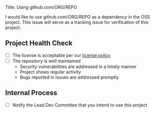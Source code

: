 Title: Using github.com/ORG/REPO

I would like to use github.com/ORG/REPO as a dependency in the OSS project. This issue will serve as a tracking issue for verification of this project:

## Project Health Check

- [ ] The license is acceptable per our [license policy](docs/license-policy.md)
- [ ] The repository is well maintained
   - Security vulnerabilities are addressed in a timely manner
   - Project shows regular activity
   - Bugs reported in issues are addressed promptly

## Internal Process

- [ ] Notify the Lead Dev Committee that you intend to use this project
